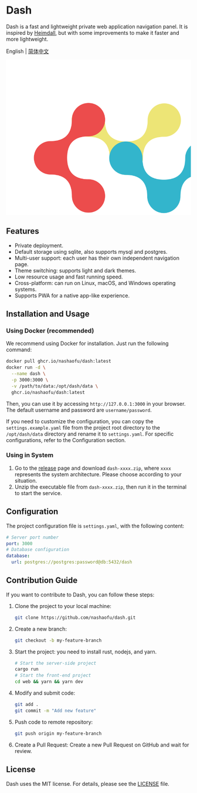 # Dash

Dash is a fast and lightweight private web application navigation panel. It is inspired by [Heimdall](https://github.com/linuxserver/Heimdall), but with some improvements to make it faster and more lightweight.

English | [简体中文](README-zh_CN.md)

![logo](./logo.svg)

## Features

- Private deployment.
- Default storage using sqlite, also supports mysql and postgres.
- Multi-user support: each user has their own independent navigation page.
- Theme switching: supports light and dark themes.
- Low resource usage and fast running speed.
- Cross-platform: can run on Linux, macOS, and Windows operating systems.
- Supports PWA for a native app-like experience.

## Installation and Usage

### Using Docker (recommended)

We recommend using Docker for installation. Just run the following command:

```sh
docker pull ghcr.io/nashaofu/dash:latest
docker run -d \
  --name dash \
  -p 3000:3000 \
  -v /path/to/data:/opt/dash/data \
  ghcr.io/nashaofu/dash:latest
```

Then, you can use it by accessing `http://127.0.0.1:3000` in your browser. The default username and password are `username/password`.

If you need to customize the configuration, you can copy the `settings.example.yaml` file from the project root directory to the `/opt/dash/data` directory and rename it to `settings.yaml`. For specific configurations, refer to the Configuration section.

### Using in System

1. Go to the [release](https://github.com/nashaofu/dash/releases) page and download `dash-xxxx.zip`, where `xxxx` represents the system architecture. Please choose according to your situation.
2. Unzip the executable file from `dash-xxxx.zip`, then run it in the terminal to start the service.

## Configuration

The project configuration file is `settings.yaml`, with the following content:

```yaml
# Server port number
port: 3000
# Database configuration
database:
  url: postgres://postgres:password@db:5432/dash
```

## Contribution Guide

If you want to contribute to Dash, you can follow these steps:

1. Clone the project to your local machine:

   ```sh
   git clone https://github.com/nashaofu/dash.git
   ```

2. Create a new branch:

   ```sh
   git checkout -b my-feature-branch
   ```

3. Start the project: you need to install rust, nodejs, and yarn.

   ```sh
   # Start the server-side project
   cargo run
   # Start the front-end project
   cd web && yarn && yarn dev
   ```

4. Modify and submit code:

   ```sh
   git add .
   git commit -m "Add new feature"
   ```

5. Push code to remote repository:

   ```sh
   git push origin my-feature-branch
   ```

6. Create a Pull Request: Create a new Pull Request on GitHub and wait for review.

## License

Dash uses the MIT license. For details, please see the [LICENSE](LICENSE) file.
